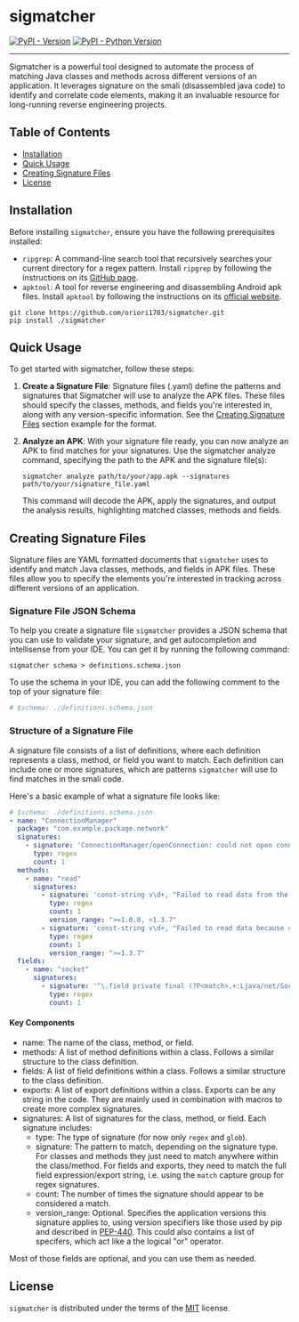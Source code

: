 # sigmatcher

[![PyPI - Version](https://img.shields.io/pypi/v/sigmatcher.svg)](https://pypi.org/project/sigmatcher)
[![PyPI - Python Version](https://img.shields.io/pypi/pyversions/sigmatcher.svg)](https://pypi.org/project/sigmatcher)

-----

Sigmatcher is a powerful tool designed to automate the process of matching Java classes and methods across different
versions of an application.
It leverages signature on the smali (disassembled java code) to identify and correlate code elements, making it an
invaluable resource for long-running reverse engineering projects.

## Table of Contents

- [Installation](#installation)
- [Quick Usage](#quick-usage)
- [Creating Signature Files](#creating-signature-files)
- [License](#license)

## Installation

Before installing `sigmatcher`, ensure you have the following prerequisites installed:

- `ripgrep`: A command-line search tool that recursively searches your current directory for a regex pattern.
  Install `ripgrep` by following the instructions on its [GitHub page](https://github.com/BurntSushi/ripgrep).
- `apktool`: A tool for reverse engineering and disassembling Android apk files.
  Install `apktool` by following the instructions on its [official website](https://ibotpeaches.github.io/Apktool/install/).

```console
git clone https://github.com/oriori1703/sigmatcher.git
pip install ./sigmatcher
```

## Quick Usage

To get started with sigmatcher, follow these steps:

1. **Create a Signature File**: Signature files (.yaml) define the patterns and signatures that Sigmatcher will use to
   analyze the APK files.
   These files should specify the classes, methods, and fields you're interested in, along with any version-specific
   information. See the [Creating Signature Files](#creating-signature-files) section example for the format.
2. **Analyze an APK**: With your signature file ready, you can now analyze an APK to find matches for your signatures.
   Use the sigmatcher analyze command, specifying the path to the APK and the signature file(s):

   ```shell
   sigmatcher analyze path/to/your/app.apk --signatures path/to/your/signature_file.yaml
   ```

   This command will decode the APK, apply the signatures, and output the analysis results, highlighting matched
   classes, methods and fields.

## Creating Signature Files

Signature files are YAML formatted documents that `sigmatcher` uses to identify and match Java classes, methods, and
fields in APK files. These files allow you to specify the elements you're interested in tracking across different
versions of an application.

### Signature File JSON Schema

To help you create a signature file `sigmatcher` provides a JSON schema that you can use to validate your signature, and
get autocompletion and intellisense from your IDE.
You can get it by running the following command:

```shell
sigmatcher schema > definitions.schema.json
```

To use the schema in your IDE, you can add the following comment to the top of your signature file:

```yaml
# $schema: ./definitions.schema.json
```

### Structure of a Signature File

A signature file consists of a list of definitions, where each definition represents a class, method, or field you want
to match. Each definition can include one or more signatures, which are patterns `sigmatcher` will use to find matches
in the smali code.

Here's a basic example of what a signature file looks like:

```yaml
# $schema: ./definitions.schema.json
- name: "ConnectionManager"
  package: "com.example.package.network"
  signatures:
    - signature: 'ConnectionManager/openConnection: could not open connection due to a DNS error'
      type: regex
      count: 1
  methods:
    - name: "read"
      signatures:
        - signature: 'const-string v\d+, "Failed to read data from the server"'
          type: regex
          count: 1
          version_range: ">=1.0.0, <1.3.7"
        - signature: 'const-string v\d+, "Failed to read data because of a network error"'
          type: regex
          count: 1
          version_range: ">=1.3.7"
  fields:
    - name: "socket"
      signatures:
        - signature: '^\.field private final (?P<match>.+:Ljava/net/Socket;)'
          type: regex
          count: 1
```

#### Key Components

- name: The name of the class, method, or field.
- methods: A list of method definitions within a class. Follows a similar structure to the class definition.
- fields: A list of field definitions within a class. Follows a similar structure to the class definition.
- exports: A list of export definitions within a class. Exports can be any string in the code. They are mainly used in
  combination with macros to create more complex signatures.
- signatures: A list of signatures for the class, method, or field. Each signature includes:
  - type: The type of signature (for now only `regex` and `glob`).
  - signature: The pattern to match, depending on the signature type.
      For classes and methods they just need to match anywhere within the class/method. For fields and exports, they
      need to match the full field expression/export string, i.e. using the `match` capture group for regex signatures.
  - count: The number of times the signature should appear to be considered a match.
  - version_range: Optional. Specifies the application versions this signature applies to, using version specifiers
      like those used by pip and described in
      [PEP-440](https://packaging.python.org/en/latest/specifications/version-specifiers/#version-specifiers).
      This could also contains a list of specifers, which act like a the logical "or" operator.

Most of those fields are optional, and you can use them as needed.

## License

`sigmatcher` is distributed under the terms of the [MIT](https://spdx.org/licenses/MIT.html) license.
